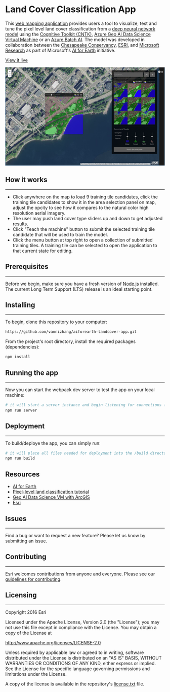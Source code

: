 # Land Cover Classification App

This [web mapping application](https://vannizhang.github.io/aiforearth-landcover-app/build/#) provides users a tool to visualize, test and tune the pixel level land cover classification from a [deep neural network model](https://blogs.technet.microsoft.com/machinelearning/2018/03/12/pixel-level-land-cover-classification-using-the-geo-ai-data-science-virtual-machine-and-batch-ai/) using the [Cognitive Toolkit (CNTK)](https://www.microsoft.com/en-us/cognitive-toolkit/), [Azure Geo AI Data Science Virtual Machine](http://aka.ms/dsvm/GeoAI) or an [Azure Batch AI](https://docs.microsoft.com/azure/batch-ai/). The model was developed in collaboration between the [Chesapeake Conservancy](http://chesapeakeconservancy.org/), [ESRI](https://www.esri.com), and [Microsoft Research](https://www.microsoft.com/research/) as part of Microsoft's [AI for Earth](https://www.microsoft.com/en-us/aiforearth) initiative.

[View it live](https://vannizhang.github.io/aiforearth-landcover-app/build/#)

![App](screenshot.png)

## How it works
---
- Click anywhere on the map to load 9 training tile candidates, click the training tile candidates to show it in the area selection panel on map, adjust the opcity to see how it compares to the natural color high resolution aerial imagery.
- The user may push land cover type sliders up and down to get adjusted results.
- Click "Teach the machine" button to submit the selected training tile candidate that will be used to train the model.
- Click the menu button at top right to open a collection of submitted training tiles. A training tile can be selected to open the application to that current state for editing.


## Prerequisites
---
Before we begin, make sure you have a fresh version of [Node.js](https://nodejs.org/en/) installed. The current Long Term Support (LTS) release is an ideal starting point. 

## Installing 
---

To begin, clone this repository to your computer:

```sh
https://github.com/vannizhang/aiforearth-landcover-app.git
```

From the project's root directory, install the required packages (dependencies):

```sh
npm install
```

## Running the app 
---
Now you can start the webpack dev server to test the app on your local machine:

```sh
# it will start a server instance and begin listening for connections from localhost on port 8080
npm run server
```

## Deployment
---
To build/deploye the app, you can simply run:

```sh
# it will place all files needed for deployment into the /build directory 
npm run build
```

## Resources
- [AI for Earth](https://www.microsoft.com/en-us/aiforearth)
- [Pixel-level land classification tutorial](https://github.com/Azure/pixel_level_land_classification)
- [Geo AI Data Science VM with ArcGIS](https://azuremarketplace.microsoft.com/en-us/marketplace/apps/microsoft-ads.geodsvm?tab=Overview)
- [Esri](https://www.esri.com/en-us/home)


## Issues
---

Find a bug or want to request a new feature?  Please let us know by submitting an issue.

## Contributing
---

Esri welcomes contributions from anyone and everyone. Please see our [guidelines for contributing](https://github.com/esri/contributing).

## Licensing
---
Copyright 2016 Esri

Licensed under the Apache License, Version 2.0 (the "License");
you may not use this file except in compliance with the License.
You may obtain a copy of the License at

   http://www.apache.org/licenses/LICENSE-2.0

Unless required by applicable law or agreed to in writing, software
distributed under the License is distributed on an "AS IS" BASIS,
WITHOUT WARRANTIES OR CONDITIONS OF ANY KIND, either express or implied.
See the License for the specific language governing permissions and
limitations under the License.

A copy of the license is available in the repository's [license.txt](license.txt) file.
